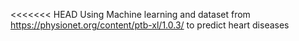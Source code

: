 <<<<<<< HEAD
Using Machine learning and dataset from https://physionet.org/content/ptb-xl/1.0.3/ to predict heart diseases


